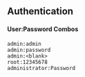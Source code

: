 
## Authentication

#### User:Password Combos
```
admin:admin
admin:password
admin:<blank>
root:12345678
administrator:Password
```



